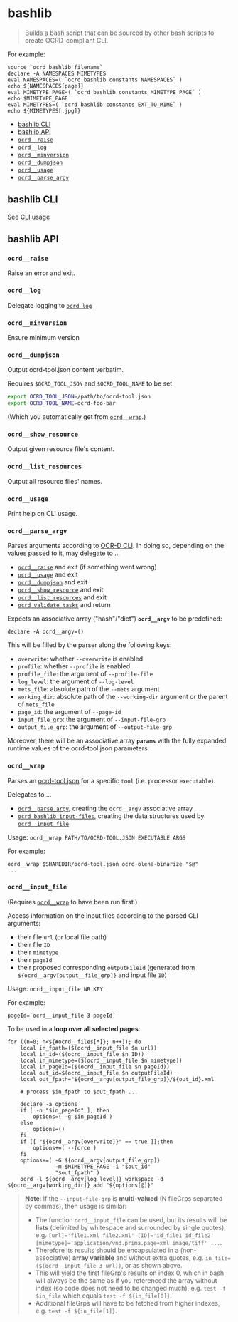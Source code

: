 # bashlib

> Builds a bash script that can be sourced by other bash scripts to create OCRD-compliant CLI.

For example:

    source `ocrd bashlib filename`
    declare -A NAMESPACES MIMETYPES
    eval NAMESPACES=( `ocrd bashlib constants NAMESPACES` )
    echo ${NAMESPACES[page]}
    eval MIMETYPE_PAGE=( `ocrd bashlib constants MIMETYPE_PAGE` )
    echo $MIMETYPE_PAGE
    eval MIMETYPES=( `ocrd bashlib constants EXT_TO_MIME` )
    echo ${MIMETYPES[.jpg]}


<!-- BEGIN-MARKDOWN-TOC -->
* [bashlib CLI](#bashlib-cli)
* [bashlib API](#bashlib-api)
* [`ocrd__raise`](#ocrd__raise)
* [`ocrd__log`](#ocrd__log)
* [`ocrd__minversion`](#ocrd__minversion)
* [`ocrd__dumpjson`](#ocrd__dumpjson)
* [`ocrd__usage`](#ocrd__usage)
* [`ocrd__parse_argv`](#ocrd__parse_argv)
<!-- END-MARKDOWN-TOC -->

## bashlib CLI

See [CLI usage](https://ocr-d.de/core/api/ocrd/ocrd.cli.bashlib.html)

## bashlib API

### `ocrd__raise`

Raise an error and exit.

### `ocrd__log`

Delegate logging to [`ocrd log`](#ocrd-cli)

### `ocrd__minversion`

Ensure minimum version

### `ocrd__dumpjson`

Output ocrd-tool.json content verbatim.

Requires `$OCRD_TOOL_JSON` and `$OCRD_TOOL_NAME` to be set:

```sh
export OCRD_TOOL_JSON=/path/to/ocrd-tool.json
export OCRD_TOOL_NAME=ocrd-foo-bar
```

(Which you automatically get from [`ocrd__wrap`](#ocrd__wrap).)

### `ocrd__show_resource`

Output given resource file's content.

### `ocrd__list_resources`

Output all resource files' names.

### `ocrd__usage`

Print help on CLI usage.

### `ocrd__parse_argv`

Parses arguments according to [OCR-D CLI](https://ocr-d.de/en/spec/cli).
In doing so, depending on the values passed to it, may delegate to …
- [`ocrd__raise`](#ocrd__raise) and exit (if something went wrong)
- [`ocrd__usage`](#ocrd__usage) and exit
- [`ocrd__dumpjson`](#ocrd__dumpjson) and exit
- [`ocrd__show_resource`](#ocrd__show_resource) and exit
- [`ocrd__list_resources`](#ocrd__list_resources) and exit
- [`ocrd validate tasks`](#ocrd-cli) and return

Expects an associative array ("hash"/"dict") **`ocrd__argv`** to be predefined:

    declare -A ocrd__argv=()

This will be filled by the parser along the following keys:
- `overwrite`: whether `--overwrite` is enabled
- `profile`: whether `--profile` is enabled
- `profile_file`: the argument of `--profile-file`
- `log_level`: the argument of `--log-level`
- `mets_file`: absolute path of the `--mets` argument
- `working_dir`: absolute path of the `--working-dir` argument or the parent of `mets_file`
- `page_id`: the argument of `--page-id`
- `input_file_grp`: the argument of `--input-file-grp`
- `output_file_grp`: the argument of `--output-file-grp`

Moreover, there will be an associative array **`params`**
with the fully expanded runtime values of the ocrd-tool.json parameters.

### `ocrd__wrap`

Parses an [ocrd-tool.json](https://ocr-d.de/en/spec/ocrd_tool) for a specific `tool` (i.e. processor `executable`).

Delegates to …
- [`ocrd__parse_argv`](#ocrd__parse_argv), creating the `ocrd__argv` associative array
- [`ocrd bashlib input-files`](#ocrd-cli), creating the data structures used by [`ocrd__input_file`](#ocrd__input_file)

Usage: `ocrd__wrap PATH/TO/OCRD-TOOL.JSON EXECUTABLE ARGS`

For example:

    ocrd__wrap $SHAREDIR/ocrd-tool.json ocrd-olena-binarize "$@"
    ...

### `ocrd__input_file`

(Requires [`ocrd__wrap`](#ocrd__wrap) to have been run first.)

Access information on the input files according to the parsed CLI arguments:
- their file `url` (or local file path)
- their file `ID`
- their `mimetype`
- their `pageId`
- their proposed corresponding `outputFileId` (generated from `${ocrd__argv[output__file_grp]}` and input file `ID`)

Usage: `ocrd__input_file NR KEY`

For example:

    pageId=`ocrd__input_file 3 pageId`

To be used in a **loop over all selected pages**:

    for ((n=0; n<${#ocrd__files[*]}; n++)); do
        local in_fpath=($(ocrd__input_file $n url))
        local in_id=($(ocrd__input_file $n ID))
        local in_mimetype=($(ocrd__input_file $n mimetype))
        local in_pageId=($(ocrd__input_file $n pageId))
        local out_id=$(ocrd__input_file $n outputFileId)
        local out_fpath="${ocrd__argv[output_file_grp]}/${out_id}.xml

        # process $in_fpath to $out_fpath ...

        declare -a options
        if [ -n "$in_pageId" ]; then
            options=( -g $in_pageId )
        else
            options=()
        fi
        if [[ "${ocrd__argv[overwrite]}" == true ]];then
            options+=( --force )
        fi
        options+=( -G ${ocrd__argv[output_file_grp]}
                   -m $MIMETYPE_PAGE -i "$out_id"
                   "$out_fpath" )
        ocrd -l ${ocrd__argv[log_level]} workspace -d ${ocrd__argv[working_dir]} add "${options[@]}"

> **Note**: If the `--input-file-grp` is **multi-valued** (N fileGrps separated by commas),
> then usage is similar:
> * The function `ocrd__input_file` can be used, but
>   its results will be **lists** (delimited by whitespace and surrounded by single quotes),
>   e.g. `[url]='file1.xml file2.xml' [ID]='id_file1 id_file2' [mimetype]='application/vnd.prima.page+xml image/tiff' ...`.
> * Therefore its results should be encapsulated in a (non-associative) **array variable**
>   and without extra quotes, e.g. `in_file=($(ocrd__input_file 3 url))`, or as shown above.
> * This will yield the first fileGrp's results on index 0,
>   which in bash will always be the same as if you referenced the array without index
>   (so code does not need to be changed much), e.g. `test -f $in_file` which equals `test -f ${in_file[0]}`.
> * Additional fileGrps will have to be fetched from higher indexes, e.g. `test -f ${in_file[1]}`.

